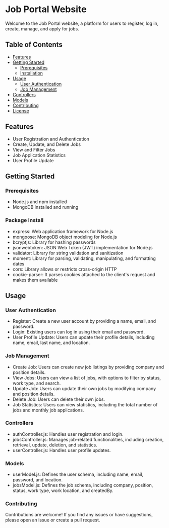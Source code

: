 # Job Portal Website

Welcome to the Job Portal website, a platform for users to register, log in, create, manage, and apply for jobs.

## Table of Contents

- [Features](#features)
- [Getting Started](#getting-started)
  - [Prerequisites](#prerequisites)
  - [Installation](#installation)
- [Usage](#usage)
  - [User Authentication](#user-authentication)
  - [Job Management](#job-management)
- [Controllers](#controllers)
- [Models](#models)
- [Contributing](#contributing)
- [License](#license)

## Features

- User Registration and Authentication
- Create, Update, and Delete Jobs
- View and Filter Jobs
- Job Application Statistics
- User Profile Update

## Getting Started

### Prerequisites

- Node.js and npm installed
- MongoDB installed and running

### Package Install
- express: Web application framework for Node.js
- mongoose: MongoDB object modeling for Node.js
- bcryptjs: Library for hashing passwords
- jsonwebtoken: JSON Web Token (JWT) implementation for Node.js
- validator: Library for string validation and sanitization
- moment: Library for parsing, validating, manipulating, and formatting dates
- cors: Library allows or restricts cross-origin HTTP
- cookie-parser: It parses cookies attached to the client's request and makes them available

  
## Usage
### User Authentication  
- Register: Create a new user account by providing a name, email, and password.
- Login: Existing users can log in using their email and password.
- User Profile Update: Users can update their profile details, including name, email, last name, and location.

### Job Management
- Create Job: Users can create new job listings by providing company and position details.
- View Jobs: Users can view a list of jobs, with options to filter by status, work type, and search.
- Update Job: Users can update their own jobs by modifying company and position details.
- Delete Job: Users can delete their own jobs.
- Job Statistics: Users can view statistics, including the total number of jobs and monthly job applications.

### Controllers
- authController.js: Handles user registration and login.
- jobsController.js: Manages job-related functionalities, including creation, retrieval, update, deletion, and statistics.
- userController.js: Handles user profile updates.

### Models
- userModel.js: Defines the user schema, including name, email, password, and location.
- jobsModel.js: Defines the job schema, including company, position, status, work type, work location, and createdBy.

### Contributing
Contributions are welcome! If you find any issues or have suggestions, please open an issue or create a pull request.
